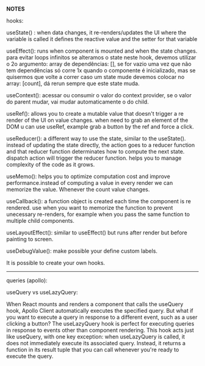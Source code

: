 **NOTES**

hooks:

useState() : when data changes, it re-renders/updates the UI where the variable is called
it defines the reactive value and the setter for that variable
     
useEffect(): runs when component is mounted and when the state changes.
para evitar loops infinitos se alteramos o state neste hook, devemos utilizar o 2o argumento: array de dependências: [], se for vazio uma vez que não tem dependências só corre 1x quando o componente é inicializado, mas se quisermos que volte a correr caso um state mude devemos colocar no array: [count], dá rerun sempre que este state muda.

useContext(): acessar ou consumir o valor do context provider, se o valor do parent mudar, vai mudar automaticamente o do child.

useRef(): allows you to create a mutable value that doesn't trigger a re render of the UI on value changes.
when need to grab an element of the DOM u can use useRef, example grab a button by the ref and force a click.

useReducer(): a different way to use the state, similar to the useState(). instead of updating the state directly, the action goes to a reducer function and that reducer function determinates how to compute the next state.
dispatch action will trigger the reducer function.
helps you to manage complexity of the code as it grows.

useMemo(): helps you to optimize computation cost and improve performance.instead of computing a value in every render we can memorize the value. Whenever the count value changes.

useCallback(): a function object is created each time the component is re rendered. use when you want to memorize the function to prevent unecessary re-renders, for example when you pass the same function to multiple child components.

useLayoutEffect(): similar to useEffect() but runs after render but before painting to screen.

useDebugValue(): make possible your define custom labels.

It is possible to create your own hooks.

-------

queries (apollo):

useQuery vs useLazyQuery:

When React mounts and renders a component that calls the useQuery hook, Apollo Client automatically executes the specified query. But what if you want to execute a query in response to a different event, such as a user clicking a button? The useLazyQuery hook is perfect for executing queries in response to events other than component rendering. This hook acts just like useQuery, with one key exception: when useLazyQuery is called, it does not immediately execute its associated query. Instead, it returns a function in its result tuple that you can call whenever you're ready to execute the query.
